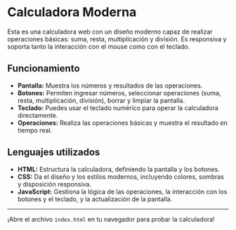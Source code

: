 # Calculadora Moderna

Esta es una calculadora web con un diseño moderno capaz de realizar operaciones básicas: suma, resta, multiplicación y división. Es responsiva y soporta tanto la interacción con el mouse como con el teclado.

## Funcionamiento

- **Pantalla:** Muestra los números y resultados de las operaciones.
- **Botones:** Permiten ingresar números, seleccionar operaciones (suma, resta, multiplicación, división), borrar y limpiar la pantalla.
- **Teclado:** Puedes usar el teclado numérico para operar la calculadora directamente.
- **Operaciones:** Realiza las operaciones básicas y muestra el resultado en tiempo real.

## Lenguajes utilizados

- **HTML:** Estructura la calculadora, definiendo la pantalla y los botones.
- **CSS:** Da el diseño y los estilos modernos, incluyendo colores, sombras y disposición responsiva.
- **JavaScript:** Gestiona la lógica de las operaciones, la interacción con los botones y el teclado, y la actualización de la pantalla.

---

¡Abre el archivo `index.html` en tu navegador para probar la calculadora!
